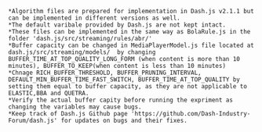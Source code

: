 	*Algorithm files are prepared for implementation in Dash.js v2.1.1 but can be implemented in different versions as well. 
	*The default varibale provided by Dash.js are not kept intact. 
	*These files can be implemented in the same way as BolaRule.js in the folder 'dash.js/src/streaming/rules/abr/'
	*Buffer capacity can be changed in MediaPlayerModel.js file located at dash.js/src/streaming/models/  by changing BUFFER_TIME_AT_TOP_QUALITY_LONG_FORM (when content is more than 10 minutes), BUFFER_TO_KEEP(when content is less than 10 minutes)
	*Chnage RICH_BUFFER_THRESHOLD, BUFFER_PRUNING_INTERVAL, DEFAULT_MIN_BUFFER_TIME_FAST_SWITCH, BUFFER_TIME_AT_TOP_QUALITY by setting them equal to buffer capacity, as they are not applicable to ELASTIC,BBA and QUETRA. 
    *Verify the actual buffer capity before running the expriment as changing the variables may cause bugs. 
	*Keep track of Dash.js Github page 'https://github.com/Dash-Industry-Forum/dash.js' for updates on bugs and their fixes. 

